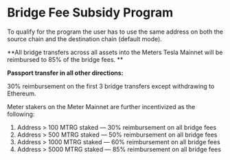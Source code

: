 # Bridge Fee Subsidy Program

To qualify for the program the user has to use the same address on both the source chain and the destination chain (default mode).

**All bridge transfers across all assets into the Meters Tesla Mainnet will be reimbursed to 85% of the bridge fees. **

**Passport transfer in all other directions:**&#x20;

30% reimbursement on the first 3 bridge transfers except withdrawing to Ethereum.&#x20;

Meter stakers on the Meter Mainnet are further incentivized as the following:&#x20;

1. Address > 100 MTRG staked — 30% reimbursement on all bridge fees&#x20;
2. Address > 500 MTRG staked — 50% reimbursement on all bridge fees&#x20;
3. Address > 1000 MTRG staked — 60% reimbursement on all bridge fees&#x20;
4. Address > 5000 MTRG staked — 85% reimbursement on all bridge fees
